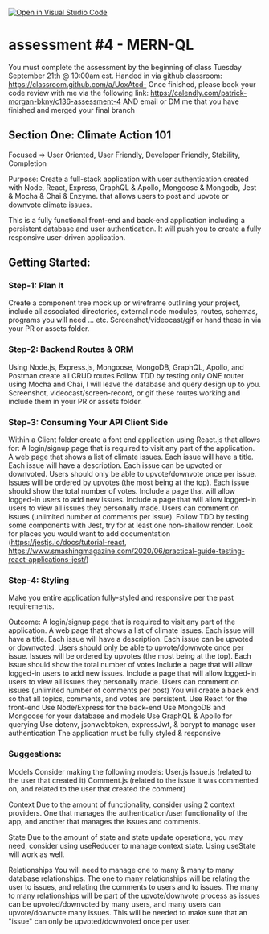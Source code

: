 [![Open in Visual Studio Code](https://classroom.github.com/assets/open-in-vscode-f059dc9a6f8d3a56e377f745f24479a46679e63a5d9fe6f495e02850cd0d8118.svg)](https://classroom.github.com/online_ide?assignment_repo_id=5659708&assignment_repo_type=AssignmentRepo)

# assessment #4 - MERN-QL

You must complete the assessment by the beginning of class Tuesday 
September 21th @ 10:00am est. Handed in via github classroom: https://classroom.github.com/a/UoxAtcd-
Once finished, please book your code review with me via the following link: https://calendly.com/patrick-morgan-bkny/c136-assessment-4
AND email or DM me that you have finished and merged your final branch

## Section One: Climate Action 101
Focused => User Oriented, User Friendly, Developer Friendly, Stability, Completion

Purpose: Create a full-stack application with user authentication created with Node, React, Express, GraphQL & Apollo, Mongoose & Mongodb, Jest & Mocha & Chai & Enzyme.
that allows users to post and upvote or downvote climate issues.

This is a fully functional front-end and back-end application including a persistent database and user authentication. 
It will push you to create a fully responsive user-driven application.

## Getting Started:
### Step-1: Plan It
Create a component tree mock up or wireframe outlining your project, include all associated 
directories, external node modules, routes, schemas, programs you will need ... etc. Screenshot/videocast/gif or hand these 
in via your PR or assets folder.

### Step-2: Backend Routes & ORM
Using Node.js, Express.js, Mongoose, MongoDB, GraphQL, Apollo, and Postman create all CRUD routes
Follow TDD by testing only ONE router using Mocha and Chai, I will leave the database and query design up to you.
Screenshot, videocast/screen-record, or gif these routes working and include them in your PR or assets folder.

### Step-3: Consuming Your API Client Side
Within a Client folder create a font end application using React.js that allows for:
  A login/signup page that is required to visit any part of the application.
  A web page that shows a list of climate issues.
       Each issue will have a title.
       Each issue will have a description.
       Each issue can be upvoted or downvoted.
            Users should only be able to upvote/downvote once per issue.
       Issues will be ordered by upvotes (the most being at the top).
       Each issue should show the total number of votes.
  Include a page that will allow logged-in users to add new issues.
  Include a page that will allow logged-in users to view all issues they personally made.
  Users can comment on issues (unlimited number of comments per issue).
Follow TDD by testing some components with Jest, try for at least one non-shallow render. Look for places you would want to
add documentation (https://jestjs.io/docs/tutorial-react, https://www.smashingmagazine.com/2020/06/practical-guide-testing-react-applications-jest/)

### Step-4: Styling
Make you entire application fully-styled and responsive per the past requirements.

Outcome:
A login/signup page that is required to visit any part of the application.
A web page that shows a list of climate issues.
  Each issue will have a title.
  Each issue will have a description.
  Each issue can be upvoted or downvoted.
       Users should only be able to upvote/downvote once per issue.
  Issues will be ordered by upvotes (the most being at the top).
  Each issue should show the total number of votes
Include a page that will allow logged-in users to add new issues.
Include a page that will allow logged-in users to view all issues they personally made.
Users can comment on issues (unlimited number of comments per post)
You will create a back end so that all topics, comments, and votes are persistent.
Use React for the front-end
Use Node/Express for the back-end
Use MongoDB and Mongoose for your database and models
Use GraphQL & Apollo for querying
Use dotenv, jsonwebtoken, expressJwt, & bcrypt to manage user authentication
The application must be fully styled & responsive

### Suggestions:

Models
Consider making the following models:
  User.js
  Issue.js (related to the user that created it)
  Comment.js (related to the issue it was commented on, and related to the user that created the comment)

Context
Due to the amount of functionality, consider using 2 context providers. One that manages the authentication/user functionality of the app, 
and another that manages the issues and comments.

State
Due to the amount of state and state update operations, you may need, consider using useReducer to manage context state. Using useState will work as well.

Relationships
You will need to manage one to many & many to many database relationships. 
  The one to many relationships will be relating the user to issues, and relating the comments to users and to issues. 
  The many to many relationships will be part of the upvote/downvote process as issues can be upvoted/downvoted by many users, 
  and many users can upvote/downvote many issues. This will be needed to make sure that an "issue" can only be upvoted/downvoted once per user.